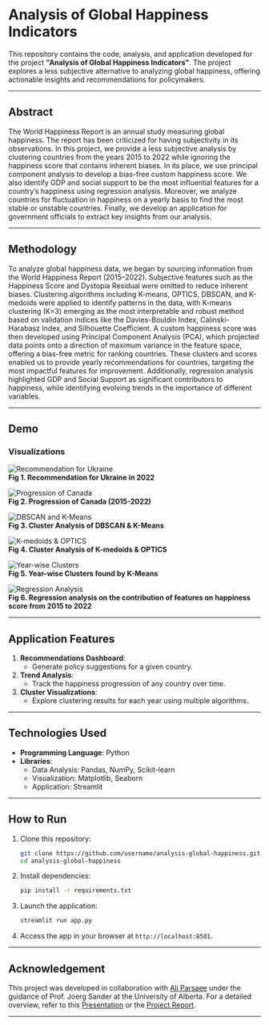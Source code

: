 # Analysis of Global Happiness Indicators

This repository contains the code, analysis, and application developed for the project **"Analysis of Global Happiness Indicators"**. The project explores a less subjective alternative to analyzing global happiness, offering actionable insights and recommendations for policymakers.

---

## Abstract

The World Happiness Report is an annual study measuring global happiness. The report has been criticized for having subjectivity in its observations. In this project, we provide a less subjective analysis by clustering countries from the years 2015 to 2022 while ignoring the happiness score that contains inherent biases. In its place, we use principal component analysis to develop a bias-free custom happiness score. We also identify GDP and social support to be the most influential features for a country’s happiness using regression analysis. Moreover, we analyze countries for fluctuation in happiness on a yearly basis to find the most stable or unstable countries. Finally, we develop an application for government officials to extract key insights from our analysis.

---

## Methodology

To analyze global happiness data, we began by sourcing information from the World Happiness Report (2015–2022). Subjective features such as the Happiness Score and Dystopia Residual were omitted to reduce inherent biases. Clustering algorithms including K-means, OPTICS, DBSCAN, and K-medoids were applied to identify patterns in the data, with K-means clustering (K=3) emerging as the most interpretable and robust method based on validation indices like the Davies-Bouldin Index, Calinski-Harabasz Index, and Silhouette Coefficient. A custom happiness score was then developed using Principal Component Analysis (PCA), which projected data points onto a direction of maximum variance in the feature space, offering a bias-free metric for ranking countries. These clusters and scores enabled us to provide yearly recommendations for countries, targeting the most impactful features for improvement. Additionally, regression analysis highlighted GDP and Social Support as significant contributors to happiness, while identifying evolving trends in the importance of different variables.

---

## Demo

### Visualizations
![Recommendation for Ukraine](https://user-images.githubusercontent.com/54744950/235325657-a311287a-f1d9-4930-9392-1b9815b6cfd5.png)  
**Fig 1. Recommendation for Ukraine in 2022**  

![Progression of Canada](https://user-images.githubusercontent.com/54744950/235323133-f9ee86d3-1793-41c5-ba9b-4ec1b7a4eb46.png)  
**Fig 2. Progression of Canada (2015-2022)**  

![DBSCAN and K-Means](https://user-images.githubusercontent.com/54744950/235325682-a93ce3c2-0d12-469c-ad21-9b123821565b.png)  
**Fig 3. Cluster Analysis of DBSCAN & K-Means**  

![K-medoids & OPTICS](https://user-images.githubusercontent.com/54744950/235325690-fb2bb22d-6204-49ab-9508-b7132a77c1eb.png)  
**Fig 4. Cluster Analysis of K-medoids & OPTICS**  

![Year-wise Clusters](https://user-images.githubusercontent.com/54744950/235325698-a810221a-ac7a-426b-b1ad-ced648c4d604.png)  
**Fig 5. Year-wise Clusters found by K-Means**  

![Regression Analysis](https://user-images.githubusercontent.com/54744950/235325710-132282f0-f852-4cb9-ac51-c1b412ddcd98.png)  
**Fig 6. Regression analysis on the contribution of features on happiness score from 2015 to 2022**  

---

## Application Features

1. **Recommendations Dashboard**:
   - Generate policy suggestions for a given country.
2. **Trend Analysis**:
   - Track the happiness progression of any country over time.
3. **Cluster Visualizations**:
   - Explore clustering results for each year using multiple algorithms.

---

## Technologies Used

- **Programming Language**: Python
- **Libraries**:
  - Data Analysis: Pandas, NumPy, Scikit-learn
  - Visualization: Matplotlib, Seaborn
  - Application: Streamlit

---

## How to Run

1. Clone this repository:
   ```bash
   git clone https://github.com/username/analysis-global-happiness.git
   cd analysis-global-happiness
   ```

2. Install dependencies:
   ```bash
   pip install -r requirements.txt
   ```

3. Launch the application:
   ```bash
   streamlit run app.py
   ```

4. Access the app in your browser at `http://localhost:8501`.

---

## Acknowledgement

This project was developed in collaboration with [Ali Parsaee](https://github.com/yoguy12345) under the guidance of Prof. Joerg Sander at the University of Alberta. For a detailed overview, refer to this [Presentation](https://docs.google.com/presentation/d/1o2_qAkIjgx057J1t0ejzthgzcvYj0KWEM566GyeV184/edit?usp=sharing) or the [Project Report](https://drive.google.com/file/d/1vok2c326OzMwTz9LuCAkXDwTuIQBzyL1/view?usp=sharing).

---
